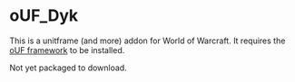 # oUF_Dyk

This is a unitframe (and more) addon for World of Warcraft.
It requires the [oUF framework](http://www.wowinterface.com/downloads/info9994-oUF.html) to be installed.

Not yet packaged to download.
